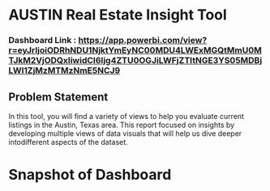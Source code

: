 # AUSTIN Real Estate Insight Tool 

### Dashboard Link : https://app.powerbi.com/view?r=eyJrIjoiODRhNDU1NjktYmEyNC00MDU4LWExMGQtMmU0MTJkM2VjODQxIiwidCI6Ijg4ZTU0OGJiLWFjZTItNGE3YS05MDBjLWI1ZjMzMTMzNmE5NCJ9

## Problem Statement

In this tool, you will find a variety of views to help you evaluate current listings in the Austin, Texas area. This report focused on insights by developing multiple views of data visuals that will help us dive deeper intodifferent aspects of the dataset.

# Snapshot of Dashboard

